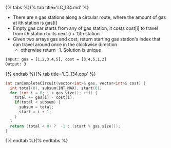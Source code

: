 {% tabs %}{% tab title='LC_134.md' %}

* There are n gas stations along a circular route, where the amount of gas at ith station is gas[i]
* Empty gas car starts from any of gas station, it costs cost[i] to travel from ith station to its next (i + 1)th station
* Given two arrays gas and cost, return starting gas station's index that can travel around once in the clockwise direction
  * otherwise return -1. Solution is unique

```txt
Input: gas = [1,2,3,4,5], cost = [3,4,5,1,2]
Output: 3
```

{% endtab %}{% tab title='LC_134.cpp' %}

```cpp
int canCompleteCircuit(vector<int>& gas, vector<int>& cost) {
  int total(0), subsum(INT_MAX), start(0);
  for (int i = 0; i < gas.size(); ++i) {
    total += gas[i] - cost[i];
    if(total < subsum) {
      subsum = total;
      start = i + 1;
    }
  }
  return (total < 0) ?  -1 : (start % gas.size());
}
```

{% endtab %}{% endtabs %}
